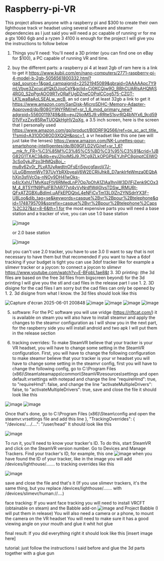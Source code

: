 # Raspberry-pi-VR
This project allows anyone with a raspberry pi and $300 to create their own lighthouse track vr headset using several software and steamvr dependencies as I just said you will need a pc capable of running vr for me a gtx 1060 6gb and a ryzen 3 4100 is enough for the project I will give you the instructions to follow below
1. Things you'll need:
You'll need a 3D printer (you can find one on eBay for $100), a PC capable of running VR and time.
2. buy the different parts:
a raspberry pi 4 at least 2gb of ram here is a link to get it https://www.kubii.com/en/nano-computers/2771-raspberry-pi-4-model-b-2gb-5056561800332.html?gad_source=1&gad_campaignid=22521945089&gbraid=0AAAAApc7Y9mLVbye3ZxcucaYQkDJoqCpY&gclid=Cj0KCQjw9O_BBhCUARIsAHQMjS4RG0_S2pPgrAOO9RTvORaFUgDZneCOPqlCCog575-CZGT-LK1Lwa8aAoLSEALw_wcB, an sd card of at least 32gb a link to get it https://www.amazon.com/SanDisk-MicroSDHC-Memory-Adapter-Approved/dp/B08GY9NYRM/ref=sr_1_6_mod_primary_new?adgrpid=55600119749&dib=eyJ2IjoiMSJ9.vRRteS1syrRQ4bNYx6_9cd59D1VFxzZxv85RwTUOQkHgHV2qXg, a 3.5 inch screen, here is the screen that I personally used https://www.amazon.com/gp/product/B0DRF9Q566/ref=ox_sc_act_title_1?smid=A31ODO8OD3XQQH&psc=1, a vr headset like this one (we will just take the lenses) https://www.amazon.com/NK-Lunettes-pour-smartphone-intelligentes/dp/B09GFLD2VG/ref=sr_1_6?__mk_fr_FR=%C3%85M%C3%85%C5%BD%C3%95%C3%91&crid=1JBG82G1TXAC3&dib=eyJ2IjoiMSJ9.7fCg9ZLkOPGPbEYJhPC8ginptCEIWO3cSo0ykJPzo3HMQsBoj_-mu8v62v0r_PLvA1UyAwdtnOFsErj5gycgfavoV7J-ULuGBmnmWyT97UyYbRXbyeaV6W2ECRliJhk8_D7ankIrfeWmza0EQbAhXjn3sfjVcOa-nNOy9DH41wOks-p4lcXxhUTMvKqzFtV6RMedLnP7Op7pOhA1ZIAa1hnjW3Dj1FjZenk9COx3M_4_8T5YfN9PjuIFB7rAR77xt4vVyNrdfWdj0lvsTDSw_lRMU6t-QFxATZGBXuBdImI.uAFkEPDQtxL4eNFjCvTm13L0lZn2YNSdnYX3F-U8Loo&dib_tag=se&keywords=casque%2Bvr%2Bpour%2Btelephone&qid=1748795709&sprefix=casque%2Bvr%2Bpour%2Btelephone%2Caps%2C327&sr=8-6&th=1,for the most expensive parts you will need a base station and a tracker of vive, you can use 1.0 base station

   ![image](https://github.com/user-attachments/assets/ed941fc7-b665-4c6b-868d-bcd0350caccf)

   or 2.0 base station

   ![image](https://github.com/user-attachments/assets/4f288e35-41b8-47d8-8b62-5beb0887c92a)

but you can't use 2.0 tracker, you have to use 3.0 (I want to say that is not necessary to have them but that recomended if you want to have a 6dof tracking if your budget is tight you can use 3dof tracker like for example a slimevr tracker or a joycon: to connect a joycon to slimevr https://www.youtube.com/watch?v=E-BFpbL1ae8&t
3. 3D printing:
(the 3d files are based on the free 3d files from bigscreen beyond) for the 3d printing I will give you the stl and cad files in the release part I use 1. 2. 3D disigne for the cad files I am sorry but the cad files can only be opened by 1. 2. 3d disigne from what I know. the 3d files should look like this

![Capture d'écran 2025-06-01 200848](https://github.com/user-attachments/assets/fae83927-09b9-4878-ac52-f37666f57f95) ![image](https://github.com/user-attachments/assets/9e0ec8cb-c227-4068-9a05-255380534478) ![image](https://github.com/user-attachments/assets/b495b8b9-e4c1-4fee-8134-73a92854d6ba) ![image](https://github.com/user-attachments/assets/d3225eb8-ce1b-4c6d-a1e8-45d74be83a65) ![image](https://github.com/user-attachments/assets/aed0ddeb-2f41-418d-afea-c27d9eda48f8)

5. software:
For the PC software you will use vridge (https://riftcat.com/) it is available on steam you will also have to install steamvr and apply the changes to the steamvr configuration as I will show you in the next part, for the raspberry side you will install android and two apk I will put them in the release section

6. tracking overrides:
To make SteamVR believe that your tracker is your VR headset, you will have to change some setting in the SteamVR configuration. First, you will have to change the following configuration to make steamvr believe that your tracker is your vr headset you will have to change some setting in the steamvr config, first you will have to change the following config, go to C:\Program Files (x86)\Steam\steamapps\common\SteamVR\resources\settings and open default.vrsettings with notepad and change the line "requireHmd": true, to "requireHmd": false, and change the line "activateMultipleDrivers": false, to "activateMultipleDrivers": true, save and close the file it should look like this

![image](https://github.com/user-attachments/assets/578e7d87-477b-4d04-a8b3-08a0d5b0c354) ![image](https://github.com/user-attachments/assets/dd414f9a-1128-46f3-96f2-ba2dfbc62823)

Once that's done, go to C:\Program Files (x86)\Steam\config and open the steamvr.vrsettings file and add this line 
},
"TrackingOverrides": {
"/devices/..../....": "/user/head"
It should look like this 

![image](https://github.com/user-attachments/assets/34ea4d28-9e12-4d8c-bc33-db7e45b3d75f)

To run it, you'll need to know your tracker's ID. To do this, start SteamVR and click on the SteamVR version number. Go to Devices and Manage Trackers. Find your tracker's ID, for example, this one ![image](https://github.com/user-attachments/assets/dbeca51b-ac1d-4712-8ae1-ffa1870b37dc) when you have found the ID of your tracker, like in the image you will add /devices/lighthouse/....... to tracking overrides like this

![image](https://github.com/user-attachments/assets/00ef5c4a-a1df-4ea9-9618-499b6fdb960b)

save and close the file and that's it (If you use slimevr trackers, it's the same thing, but you replace /devices/lighthouse/....... with /devices/slimevr/human://....)

face tracking:
If you want face tracking you will need to install VRCFT (obtainable on steam) and the Babble add-on ![image](https://github.com/user-attachments/assets/36fc8ca7-bef0-4607-8d99-eadeafe9a6bb)
and Project Babble (I will put them in release) You will also need a camera or a phone, to mount the camera on the VR headset You will need to make sure it has a good viewing angle on your mouth and glue it whit hot glue

final result:
If you did everything right it should look like this [insert image here]

tutorial:
just follow the instructions I said before and glue the 3d parts together with a glue gun
